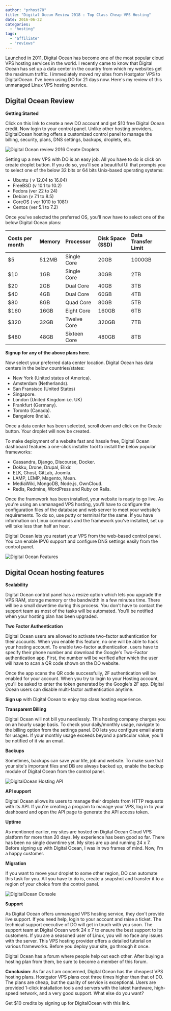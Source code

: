 ```yaml
---
author: "prhost78"
title: "Digital Ocean Review 2018 : Top Class Cheap VPS Hosting"
date: 2016-06-22
categories: 
  - "hosting"
tags: 
  - "affiliate"
  - "reviews"
---
```


Launched in 2011, Digital Ocean has become one of the most popular cloud VPS hosting services in the world. I recently came to know that Digital Ocean has set up a data center in the country from which my websites get the maximum traffic. I immediately moved my sites from Hostgator VPS to DigitalOcean. I've been using DO for 21 days now. Here's my review of this unmanaged Linux VPS hosting service.

## Digital Ocean Review

**Getting Started**

Click on this link to create a new DO account and get $10 free Digital Ocean credit. Now login to your control panel. Unlike other hosting providers, DigitalOcean hosting offers a customized control panel to manage the billing, security, plans, DNS settings, backups, droplets, etc.

![Digital Ocean review 2016 Create Droplets](images/Digital-Ocean-Create-Droplets.jpg)

Setting up a new VPS with DO is an easy job. All you have to do is click on create droplet button. If you do so, you'll see a beautiful UI that prompts you to select one of the below 32 bits or 64 bits Unix-based operating systems:

- Ubuntu ( v 12.04 to 16.04)
- FreeBSD (v 10.1 to 10.2)
- Fedora (ver 22 to 24)
- Debian (v 7.1 to 8.5)
- CoreOS ( ver 1010 to 1081)
- Centos (ver 5.1 to 7.2)

Once you've selected the preferred OS, you'll now have to select one of the below Digital Ocean plans:

| **Costs per month** | **Memory** | **Processor** | **Disk Space (SSD)** | **Data Transfer Limit** |
| :-- | :-- | :-- | :-- | :-- |
| $5 | 512MB | Single Core | 20GB | 1000GB |
| $10 | 1GB | Single Core | 30GB | 2TB |
| $20 | 2GB | Dual Core | 40GB | 3TB |
| $40 | 4GB | Dual Core | 60GB | 4TB |
| $80 | 8GB | Quad Core | 80GB | 5TB |
| $160 | 16GB | Eight Core | 160GB | 6TB |
| $320 | 32GB | Twelve Core | 320GB | 7TB |
| $480 | 48GB | Sixteen Core | 480GB | 8TB |

**Signup for any of the above plans here**.

Now select your preferred data center location. Digital Ocean has data centers in the below countries/states:

- New York (United states of America).
- Amsterdam (Netherlands).
- San Fransisco (United States)
- Singapore.
- London (United Kingdom i.e. UK)
- Frankfurt (Germany).
- Toronto (Canada).
- Bangalore (India).

Once a data center has been selected, scroll down and click on the Create button. Your droplet will now be created.

To make deployment of a website fast and hassle free, Digital Ocean dashboard features a one-click installer tool to install the below popular frameworks:

- Cassandra, Django, Discourse, Docker.
- Dokku, Drone, Drupal, Elixir.
- ELK, Ghost, GitLab, Joomla.
- LAMP, LEMP, Magento, Mean.
- MediaWiki, MongoDB, Node.js, OwnCloud.
- Redis, Redmine, WordPress and Ruby on Rails.

Once the framework has been installed, your website is ready to go live. As you're using an unmanaged VPS hosting, you'll have to configure the configuration files of the database and web server to meet your website's requirements. To do so, use putty or terminal for the same. If you have information on Linux commands and the framework you've installed, set up will take less than half an hour.

Digital Ocean lets you restart your VPS from the web-based control panel. You can enable IPV6 support and configure DNS settings easily from the control panel.

![Digital Ocean Features](images/Digital-Ocean-Features.jpg)

## Digital Ocean hosting features

**Scalability**

Digital Ocean control panel has a resize option which lets you upgrade the VPS RAM, storage memory or the bandwidth in a few minutes time. There will be a small downtime during this process. You don't have to contact the support team as most of the tasks will be automated. You'll be notified when your hosting plan has been upgraded.

**Two Factor Authentication**

Digital Ocean users are allowed to activate two-factor authentication for their accounts. When you enable this feature, no one will be able to hack your hosting account. To enable two-factor authentication, users have to specify their phone number and download the Google's Two-Factor authentication app. First, the number will be verified after which the user will have to scan a QR code shown on the DO website.

Once the app scans the QR code successfully, 2F authentication will be enabled for your account. When you try to login to your Hosting account, you'll be asked to enter the token generated by the Google's 2F app. Digital Ocean users can disable multi-factor authentication anytime.

**Sign up** with Digital Ocean to enjoy top class hosting experience.

**Transparent Billing**

Digital Ocean will not bill you needlessly. This hosting company charges you on an hourly usage basis. To check your daily/monthly usage, navigate to the billing option from the settings panel. DO lets you configure email alerts for usages. If your monthly usage exceeds beyond a particular value, you'll be notified of it via an email.

**Backups**

Sometimes, backups can save your life, job and website. To make sure that your site's important files and DB are always backed up, enable the backup module of Digital Ocean from the control panel.

![DigitalOcean Hosting API](images/DigitalOcean-Hosting-API.jpg)

**API support**

Digital Ocean allows its users to manage their droplets from HTTP requests with its API. If you're creating a program to manage your VPS, log in to your dashboard and open the API page to generate the API access token.

**Uptime**

As mentioned earlier, my sites are hosted on Digital Ocean Cloud VPS platform for more than 20 days. My experience has been good so far. There has been no single downtime yet. My sites are up and running 24 x 7. Before signing up with Digital Ocean, I was in two frames of mind. Now, I'm a happy customer.

**Migration**

If you want to move your droplet to some other region, DO can automate this task for you. All you have to do is, create a snapshot and transfer it to a region of your choice from the control panel.

![DigitalOcean Console](images/DigitalOcean-Console.jpg)

**Support**

As Digital Ocean offers unmanaged VPS hosting service, they don't provide live support. If you need help, login to your account and raise a ticket. The technical support executive of DO will get in touch with you soon. The support team at Digital Ocean work 24 x 7 to ensure the best support to its customers. If you are a seasoned user of Linux, you will no face any issues with the server. This VPS hosting provider offers a detailed tutorial on various frameworks. Before you deploy your site, go through it once.

Digital Ocean has a forum where people help out each other. After buying a hosting plan from them, be sure to become a member of this forum.

**Conclusion**: As far as I am concerned, Digital Ocean has the cheapest VPS hosting plans. Hostgator VPS plans cost three times higher than that of DO. The plans are cheap, but the quality of service is exceptional. Users are provided 1-click installation tools and servers with the latest hardware, high-speed network, and a very good support. What else do you want?

Get $10 credits by signing up for DigitalOcean with this link.
